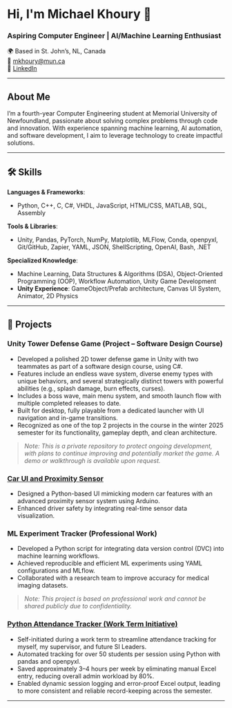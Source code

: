 # Hi, I'm Michael Khoury 👋  
### Aspiring Computer Engineer | AI/Machine Learning Enthusiast  

🌍 Based in St. John’s, NL, Canada  
📧 [mkhoury@mun.ca](mailto:mkhoury@mun.ca)  
🔗 [LinkedIn](www.linkedin.com/in/khoury-michael)  

---

## About Me  
I’m a fourth-year Computer Engineering student at Memorial University of Newfoundland, passionate about solving complex problems through code and innovation. With experience spanning machine learning, AI automation, and software development, I aim to leverage technology to create impactful solutions.

---

## 🛠 Skills  
**Languages & Frameworks**:  
- Python, C++, C, C#, VHDL, JavaScript, HTML/CSS, MATLAB, SQL, Assembly  

**Tools & Libraries**:  
- Unity, Pandas, PyTorch, NumPy, Matplotlib, MLFlow, Conda, openpyxl, Git/GitHub, Zapier, YAML, JSON, ShellScripting, OpenAI, Bash, .NET  

**Specialized Knowledge**:  
- Machine Learning, Data Structures & Algorithms (DSA), Object-Oriented Programming (OOP), Workflow Automation, Unity Game Development  
- **Unity Experience**: GameObject/Prefab architecture, Canvas UI System, Animator, 2D Physics

---

## 🚀 Projects  

### Unity Tower Defense Game (Project – Software Design Course)  
- Developed a polished 2D tower defense game in Unity with two teammates as part of a software design course, using C#.  
- Features include an endless wave system, diverse enemy types with unique behaviors, and several strategically distinct towers with powerful abilities (e.g., splash damage, burn effects, curses).  
- Includes a boss wave, main menu system, and smooth launch flow with multiple completed releases to date.  
- Built for desktop, fully playable from a dedicated launcher with UI navigation and in-game transitions.  
- Recognized as one of the top 2 projects in the course in the winter 2025 semester for its functionality, gameplay depth, and clean architecture.  
> _Note: This is a private repository to protect ongoing development, with plans to continue improving and potentially market the game. A demo or walkthrough is available upon request._

### [Car UI and Proximity Sensor](https://github.com/Michael-Khoury/Car-Proximity-Sensor)  
- Designed a Python-based UI mimicking modern car features with an advanced proximity sensor system using Arduino.  
- Enhanced driver safety by integrating real-time sensor data visualization.

### ML Experiment Tracker (Professional Work)  
- Developed a Python script for integrating data version control (DVC) into machine learning workflows.  
- Achieved reproducible and efficient ML experiments using YAML configurations and MLflow.  
- Collaborated with a research team to improve accuracy for medical imaging datasets.  
> _Note: This project is based on professional work and cannot be shared publicly due to confidentiality._

### [Python Attendance Tracker (Work Term Initiative)](https://github.com/Michael-Khoury/Python-Attendance-Tracker)  
- Self-initiated during a work term to streamline attendance tracking for myself, my supervisor, and future SI Leaders.  
- Automated tracking for over 50 students per session using Python with pandas and openpyxl.  
- Saved approximately 3–4 hours per week by eliminating manual Excel entry, reducing overall admin workload by 80%.  
- Enabled dynamic session logging and error-proof Excel output, leading to more consistent and reliable record-keeping across the semester.

---
